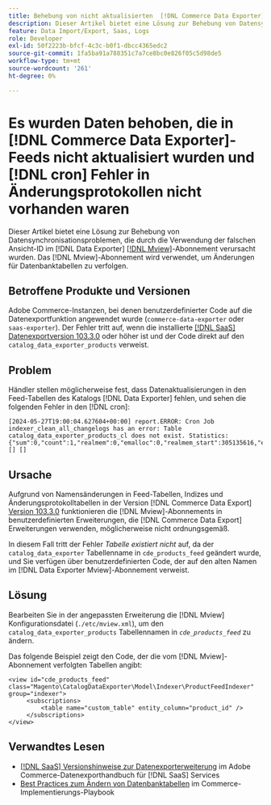 ```yaml
---
title: Behebung von nicht aktualisierten  [!DNL Commerce Data Exporter] - [!DNL cron] -Fehlern mit Changelog-Tabelle existiert nicht
description: Dieser Artikel bietet eine Lösung zur Behebung von Datensynchronisationsproblemen, die durch die Verwendung einer falschen Ansicht bei der Anmeldung  [!DNL Commerce Data Exporter mview]  werden.
feature: Data Import/Export, Saas, Logs
role: Developer
exl-id: 50f2223b-bfcf-4c3c-b0f1-dbcc4365edc2
source-git-commit: 1fa5ba91a788351c7a7ce8bc0e826f05c5d98de5
workflow-type: tm+mt
source-wordcount: '261'
ht-degree: 0%

---
```


# Es wurden Daten behoben, die in [!DNL Commerce Data Exporter]-Feeds nicht aktualisiert wurden und [!DNL cron] Fehler in Änderungsprotokollen nicht vorhanden waren

Dieser Artikel bietet eine Lösung zur Behebung von Datensynchronisationsproblemen, die durch die Verwendung der falschen Ansicht-ID im [!DNL Data Exporter] [[!DNL Mview]](https://developer.adobe.com/commerce/php/development/components/indexing/#mview)-Abonnement verursacht wurden. Das [!DNL Mview]-Abonnement wird verwendet, um Änderungen für Datenbanktabellen zu verfolgen.

## Betroffene Produkte und Versionen

Adobe Commerce-Instanzen, bei denen benutzerdefinierter Code auf die Datenexportfunktion angewendet wurde (`commerce-data-exporter` oder `saas-exporter`). Der Fehler tritt auf, wenn die installierte [[!DNL SaaS] Datenexportversion 103.3.0](https://experienceleague.adobe.com/en/docs/commerce-merchant-services/saas-data-export/release-notes#release-6) oder höher ist und der Code direkt auf den `catalog_data_exporter_products` verweist.

## Problem

Händler stellen möglicherweise fest, dass Datenaktualisierungen in den Feed-Tabellen des Katalogs [!DNL Data Exporter] fehlen, und sehen die folgenden Fehler in den [!DNL cron]:

```
[2024-05-27T19:00:04.627604+00:00] report.ERROR: Cron Job indexer_clean_all_changelogs has an error: Table catalog_data_exporter_products_cl does not exist. Statistics: {"sum":0,"count":1,"realmem":0,"emalloc":0,"realmem_start":305135616,"emalloc_start":283210384} [] [] 
```

## Ursache

Aufgrund von Namensänderungen in Feed-Tabellen, Indizes und Änderungsprotokolltabellen in der Version [!DNL Commerce Data Export] [Version 103.3.0](https://experienceleague.adobe.com/en/docs/commerce-merchant-services/saas-data-export/release-notes#release-9) funktionieren die [!DNL Mview]-Abonnements in benutzerdefinierten Erweiterungen, die [!DNL Commerce Data Export] Erweiterungen verwenden, möglicherweise nicht ordnungsgemäß.

In diesem Fall tritt der Fehler *Tabelle existiert nicht* auf, da der `catalog_data_exporter` Tabellenname in `cde_products_feed` geändert wurde, und Sie verfügen über benutzerdefinierten Code, der auf den alten Namen im [!DNL Data Exporter Mview]-Abonnement verweist.

## Lösung

Bearbeiten Sie in der angepassten Erweiterung die [!DNL Mview] Konfigurationsdatei (```./etc/mview.xml```), um den `catalog_data_exporter_products` Tabellennamen in *`cde_products_feed`* zu ändern.

Das folgende Beispiel zeigt den Code, der die vom [!DNL Mview]-Abonnement verfolgten Tabellen angibt:

```
<view id="cde_products_feed" class="Magento\CatalogDataExporter\Model\Indexer\ProductFeedIndexer" group="indexer">
     <subscriptions>
         <table name="custom_table" entity_column="product_id" />
     </subscriptions>
</view>
```

## Verwandtes Lesen

* [[!DNL SaaS] Versionshinweise zur Datenexporterweiterung](https://experienceleague.adobe.com/en/docs/commerce-merchant-services/saas-data-export/release-notes) im Adobe Commerce-Datenexporthandbuch für [!DNL SaaS] Services
* [Best Practices zum Ändern von Datenbanktabellen](https://experienceleague.adobe.com/en/docs/commerce-operations/implementation-playbook/best-practices/development/modifying-core-and-third-party-tables#why-adobe-recommends-avoiding-modifications) im Commerce-Implementierungs-Playbook
